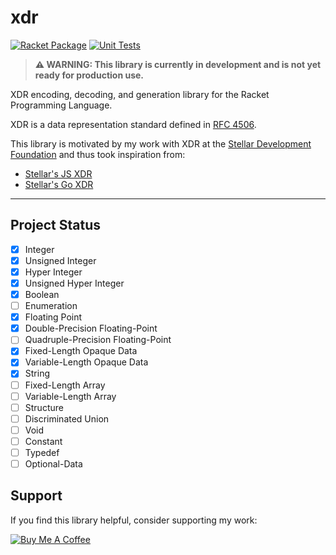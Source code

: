 # xdr

[![Racket Package](https://img.shields.io/badge/raco%20pkg%20install-XDR-blue.svg?logo=racket)](https://pkgd.racket-lang.org/pkgn/package/XDR)
[![Unit Tests](https://github.com/robertDurst/xdr_racket/actions/workflows/unit-tests.yml/badge.svg)](https://github.com/robertDurst/xdr_racket/actions/workflows/unit-tests.yml)

> **⚠️ WARNING: This library is currently in development and is not yet ready for production use.**

XDR encoding, decoding, and generation library for the Racket Programming Language.

XDR is a data representation standard defined in [RFC 4506](https://tools.ietf.org/html/rfc4506).

This library is motivated by my work with XDR at the [Stellar Development Foundation](https://www.stellar.org/) and thus took inspiration from:

* [Stellar's JS XDR](https://github.com/stellar/js-xdr)
* [Stellar's Go XDR](https://github.com/stellar/go/tree/master/xdr)

***

## Project Status

* [x] Integer
* [x] Unsigned Integer
* [x] Hyper Integer
* [x] Unsigned Hyper Integer
* [x] Boolean
* [ ] Enumeration
* [x] Floating Point
* [x] Double-Precision Floating-Point
* [ ] Quadruple-Precision Floating-Point
* [x] Fixed-Length Opaque Data
* [x] Variable-Length Opaque Data
* [x] String
* [ ] Fixed-Length Array
* [ ] Variable-Length Array
* [ ] Structure
* [ ] Discriminated Union
* [ ] Void
* [ ] Constant
* [ ] Typedef
* [ ] Optional-Data

## Support

If you find this library helpful, consider supporting my work:

[![Buy Me A Coffee](https://img.shields.io/badge/Buy%20Me%20A%20Coffee-support-yellow.svg?style=flat-square&logo=buy-me-a-coffee)](https://buymeacoffee.com/rdurst)
